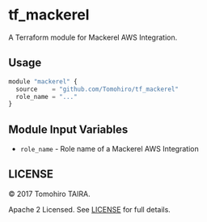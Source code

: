 tf_mackerel
================================================================================

A Terraform module for Mackerel AWS Integration.


Usage
--------------------------------------------------------------------------------

```js
module "mackerel" {
  source    = "github.com/Tomohiro/tf_mackerel"
  role_name = "..."
}
```


Module Input Variables
--------------------------------------------------------------------------------

- `role_name` - Role name of a Mackerel AWS Integration


LICENSE
--------------------------------------------------------------------------------

&copy; 2017 Tomohiro TAIRA.

Apache 2 Licensed. See [LICENSE](LICENSE) for full details.

